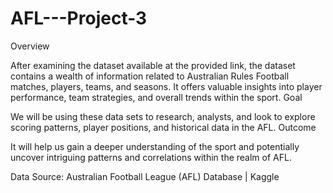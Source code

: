 # AFL---Project-3

Overview

After examining the dataset available at the provided link, the dataset contains a wealth of information related to Australian Rules Football matches, players, teams, and seasons. 
It offers valuable insights into player performance, team strategies, and overall trends within the sport. 
Goal

We will be using these data sets to research, analysts, and look to explore scoring patterns, player positions, and historical data in the AFL. 
Outcome

It will help us gain a deeper understanding of the sport and potentially uncover intriguing patterns and correlations within the realm of AFL.

Data Source:
Australian Football League (AFL) Database | Kaggle
